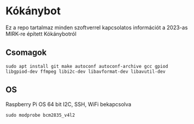 # Kókánybot

Ez a repo tartalmaz minden szoftverrel kapcsolatos információt a 2023-as MIRK-re épített Kókánybotról

## Csomagok
```
sudo apt install git make autoconf autoconf-archive gcc gpiod libgpiod-dev ffmpeg libi2c-dev libavformat-dev libavutil-dev
```

## OS

Raspberry Pi OS 64 bit
I2C, SSH, WiFi bekapcsolva

```
sudo modprobe bcm2835_v4l2
```
